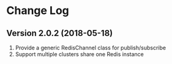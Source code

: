 # Change Log

Version 2.0.2 (2018-05-18)
--------------------------

1. Provide a generic RedisChannel class for publish/subscribe 
2. Support multiple clusters share one Redis instance 
